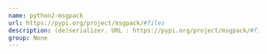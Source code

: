 ```yaml
---
name: python2-msgpack
url: https://pypi.org/project/msgpack/#files
description: (de)serializer. URL : https://pypi.org/project/msgpack/#files Groups : None
group: None
---
```

